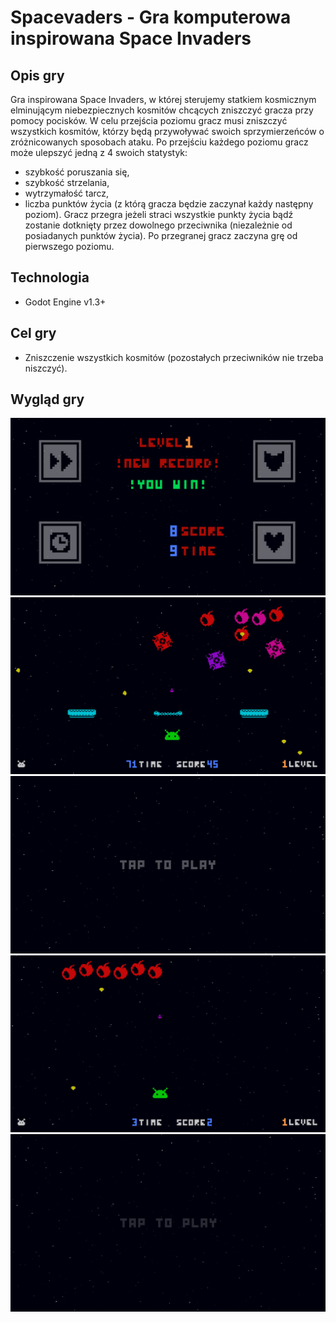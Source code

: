 # Spacevaders - Gra komputerowa inspirowana Space Invaders
## Opis gry
Gra inspirowana Space Invaders, w której sterujemy statkiem kosmicznym elminującym niebezpiecznych kosmitów chcących zniszczyć gracza przy pomocy pocisków. W celu przejścia poziomu gracz musi zniszczyć wszystkich kosmitów, którzy będą przywoływać swoich sprzymierzeńców o zróżnicowanych sposobach ataku. Po przejściu każdego poziomu gracz może ulepszyć jedną z 4 swoich statystyk:
- szybkość poruszania się,
- szybkość strzelania,
- wytrzymałość tarcz,
- liczba punktów życia (z którą gracza będzie zaczynał każdy następny poziom).
Gracz przegra jeżeli straci wszystkie punkty życia bądź zostanie dotknięty przez dowolnego przeciwnika (niezależnie od posiadanych punktów życia). Po przegranej gracz zaczyna grę od pierwszego poziomu.

## Technologia
- Godot Engine v1.3+

## Cel gry
- Zniszczenie wszystkich kosmitów (pozostałych przeciwników nie trzeba niszczyć).

## Wygląd gry
![](README/screen_1.png)
![](README/screen_2.png)
![](README/screen_3.png)
![](README/screen_4.png)
![](README/start.gif)
